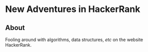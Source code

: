 # New Adventures in HackerRank

## About
Fooling around with algorithms, data structures, _etc_ on the website
HackerRank.
